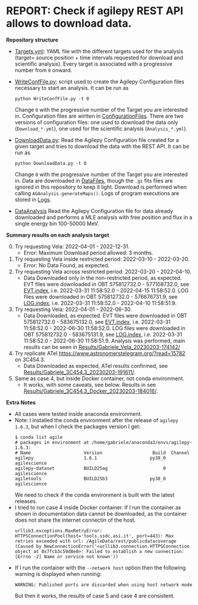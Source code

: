 # REPORT: Check if agilepy REST API allows to download data.

**Repository structure**
- [Targets.yml](./Targets.yml): YAML file with the different targets used for the analysis (target= source position + time intervals requested for download and scientific analysis).
Every target is associated with a progressive number from `0` onward.
- [WriteConfFile.py](./WriteConfFile.py): script used to create the Agilepy Configuration files necessary to start an analysis.
It can be run as
    ```
    python WriteConfFile.py -t 0
    ```
    Change `0` with the progressive number of the Target you are interested in.
    Configuration files are wirtten in [ConfigurationFiles](./ConfigurationFiles/).
    There are two versions of configuration files: one used to download the data only (`Download_*.yml`), one used for the scientific analysis (`Analysis_*.yml`).
- [DownloadData.py](./DownloadData.py): Read the Agilepy Configuration file created for a given target and tries to download the data with the REST API.
It can be run as
    ```
    python DownloadData.py -t 0
    ```
    Change `0` with the progressive number of the Target you are interested in.
    Data are downloaded in [DataFiles](./DataFiles/), though the `.gz` fits files are ignored in this repository to keep it light.
Download is performed when calling `AGAnalysis.generateMaps()`.
Logs of program executions are stored in [Logs](./Logs/).

- [DataAnalysis](./DataAnalysis.py) Read the Agilepy Configuration file for data already downloaded and performs a MLE analysis with free position and flux in a single energy bin 100-50000 MeV.

**Summary results on each analysis target**

0. Try requesting Vela: 2022-04-01 - 2022-12-31.
    - Error: Maximum Download period allowed: 3 months.
1. Try requesting Vela inside restricted period: 2022-03-10 - 2022-03-20.
    - Error: No Data Found, as expected.
2. Try requesting Vela across restricted period: 2022-03-20 - 2022-04-10.
    - Data Downloaded only in the non-restricted period, as expected.
    EVT files were downloaded in OBT 575812732.0 - 577108732.0, see [EVT.index](./DataFiles/2_Vela_across_restricted_period/EVT.index), i.e. 2022-03-31 11:58:52.0 - 2022-04-15 11:58:52.0.
    LOG files were downloaded in OBT 575812732.0 - 576676731.9, see [LOG.index](./DataFiles/2_Vela_across_restricted_period/LOG.index), i.e. 2022-03-31 11:58:52.0 - 2022-04-10 11:58:51.9.
3. Try requesting Vela: 2022-04-01 - 2022-06-30.
    - Data Downloaded, as expected.
    EVT files were downloaded in OBT 575812732.0 - 583675132.0, see [EVT.index](./DataFiles/3_Vela/EVT.index), i.e. 2022-03-31 11:58:52.0 - 2022-06-30 11:58:52.0.
    LOG files were downloaded in OBT 575812732.0 - 583675131.9, see [LOG.index](./DataFiles/3_Vela/LOG.index), i.e. 2022-03-31 11:58:52.0 - 2022-06-30 11:58:51.9.
    Analysis was performed, main results can be seen in [Results/Gabriele_Vela_20230203-174142/](./Results/Gabriele_Vela_20230203-174142/)
4. Try replicate ATel https://www.astronomerstelegram.org/?read=15782 on 3C454.3.
    - Data Downloaded as expected, ATel results confirmed, see [Results/Gabriele_3C454.3_20230203-191611/](./Results/Gabriele_3C454.3_20230203-191611/).
5. Same as case 4, but inside Docker container, not conda environment.
    - It works, with some caveats, see below. Results in see [Results/Gabriele_3C454.3_Docker_20230203-184016/](./Results/Gabriele_3C454.3_Docker_20230203-184016/).

**Extra Notes**
- All cases were tested inside anaconda environment.
- Note: I installed the conda environment after the release of `agilepy 1.6.3`, but when I check the packages version I get:
    ```
    $ conda list agile
    # packages in environment at /home/gabriele/anaconda3/envs/agilepy-1.6.3:
    # Name                    Version                   Build  Channel
    agilepy                   1.6.1                    py38_0    agilescience
    agilepy-dataset           BUILD25ag                     0    agilescience
    agiletools                BUILD25b3                py38_0    agilescience
    ```
    We need to check if the conda environment is built with the latest releases.
- I tried to run case 4 inside Docker container.
If I run the container as shown in documentation data cannot be downloaded, as the container does not share the internet connectin of the host.
    ```
    urllib3.exceptions.MaxRetryError: HTTPSConnectionPool(host='tools.ssdc.asi.it', port=443): Max retries exceeded with url: /AgileData/rest/publicdatacoverage (Caused by NewConnectionError('<urllib3.connection.HTTPSConnection object at 0x7fcb3c59d8e0>: Failed to establish a new connection: [Errno -2] Name or service not known'))
    ```
- If I run the container with the `--network host` option then the following warning is displayed when running:
    ```
    WARNING: Published ports are discarded when using host network mode
    ```
    But then it works, the results of case 5 and case 4 are consistent.
